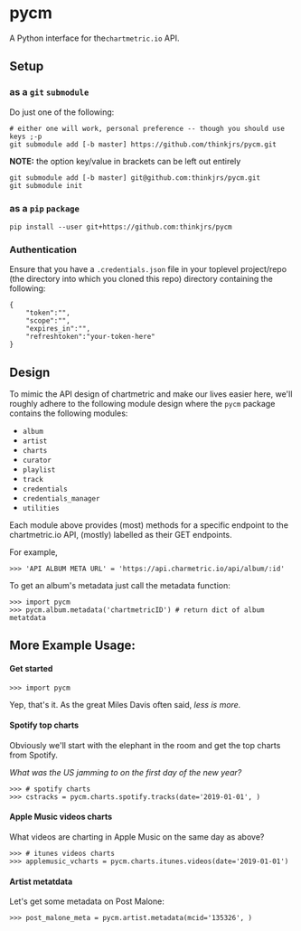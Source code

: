 # pycm
A Python interface for the`chartmetric.io` API.  



## Setup

### as a `git` `submodule`
Do just one of the following:

```
# either one will work, personal preference -- though you should use keys ;-p
git submodule add [-b master] https://github.com/thinkjrs/pycm.git
```

**NOTE:** the option key/value in brackets can be left out entirely  

```{Bash}
git submodule add [-b master] git@github.com:thinkjrs/pycm.git
git submodule init
```

### as a `pip` `package`
```
pip install --user git+https://github.com:thinkjrs/pycm
```

### Authentication

Ensure that you have a `.credentials.json` file in your toplevel project/repo
(the directory into which you cloned this repo) directory containing the
following:  

```{json}
{
    "token":"",
    "scope":"",
    "expires_in":"",
    "refreshtoken":"your-token-here"
}
```
## Design 

To mimic the API design of chartmetric and make our lives easier here,
we'll roughly adhere to the following module design where the `pycm` package 
contains the following modules:  
- `album`
- `artist`
- `charts`
- `curator`
- `playlist`
- `track`
- `credentials`
- `credentials_manager`
- `utilities`

Each module above provides (most) methods for a specific endpoint
to the chartmetric.io API, (mostly) labelled as their GET endpoints.  

For example,
```{Python}
>>> 'API ALBUM META URL' = 'https://api.charmetric.io/api/album/:id'
```
To get an album's metadata just call the metadata function:
```
>>> import pycm
>>> pycm.album.metadata('chartmetricID') # return dict of album metatdata
```

## More Example Usage:

#### Get started
```{Python}
>>> import pycm
```
Yep, that's it. As the great Miles Davis often said, *less is more.*

#### Spotify top charts

Obviously we'll start with the elephant in the room and get the top
charts from Spotify.

*What was the US jamming to on the first day of the new year?*
```{Python}
>>> # spotify charts
>>> cstracks = pycm.charts.spotify.tracks(date='2019-01-01', ) 
```
#### Apple Music videos charts 

What videos are charting in Apple Music on the same day as above?
```{Python}
>>> # itunes videos charts
>>> applemusic_vcharts = pycm.charts.itunes.videos(date='2019-01-01')
```
#### Artist metatdata

Let's get some metadata on Post Malone:
```{Python}
>>> post_malone_meta = pycm.artist.metadata(mcid='135326', )
```
